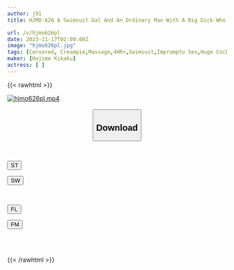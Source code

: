 ```yaml
---
author: j91
title: HJMO-626 A Swimsuit Gal And An Ordinary Man With A Big Dick Who Met At The Sea In Shonan Met For The First Time And Tried An "intercrural Oil Massage" In A Matching CAR! Will The Stranger Man And Woman Be So Pleasured That They Will Even Cum Inside Their Pants? ? Five

url: /v/hjmo626pl
date: 2023-11-17T02:09:00Z
image: "hjmo626pl.jpg"
tags: [Censored, Creampie,Massage,4HR+,Swimsuit,Impromptu Sex,Huge Cock	]
maker: [Hajime Kikaku]
actress: [ ]
---
```



{{< rawhtml >}}

<div class="video" data-videoid="W8ZgK84W10Hbjly">
    <a href="javascript:;">
        <img src="/v/hjmo626pl/hjmo626pl.jpg" width="WIDTH" height="HEIGHT" alt="hjmo626pl.mp4" loading="lazy">
    </a>
</div>

<script type="text/javascript" src="https://j91.asia/asset/on-demand-st.js"></script>

<br>
  <link rel="stylesheet" href="https://j91.asia/asset/bs5.css">
  
  <center>
  <button class="btn btn-primary" type="button" data-bs-toggle="collapse" data-bs-target=".multi-collapse" aria-expanded="false" aria-controls="multiCollapseExample1 multiCollapseExample2"><h2>Download</h2></button></center>
</p>
<div class="row">
  <div class="col">
    <div class="collapse multi-collapse" id="multiCollapseExample1">
      <div class="card card-body">
	      	      <br>
<div class="buttons">  
<p><a href="https://streamtape.to/v/W8ZgK84W10Hbjly" target="_blank"><button class="btn-hover color-3"><i class="fa fa-download"></i> ST</button></a></p>
<p><a href="https://sfastwish.com/twbnija712ht" target="_blank"><button class="btn-hover color-2"><i class="fa fa-download"></i> SW</button></a></p></div>
    </div>
  </div>
</div>
  <div class="col">
    <div class="collapse multi-collapse" id="multiCollapseExample2">
      <div class="card card-body">
	      <br>
<div class="buttons">
<p><a href="javascript:;" target="_blank"><button class="btn-hover color-9"><i class="fa fa-download"></i> FL</button></a></p>
<p><a href="https://filemoon.sx/d/n9fslplovdm1" target="_blank"><button class="btn-hover color-8"><i class="fa fa-download"></i> FM</button></a></p></div>
<br><br>
      </div>
    </div>
  </div>
</div>

{{< /rawhtml >}}
